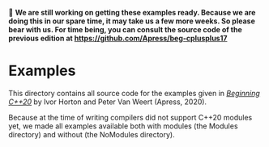 :construction: **We are still working on getting these examples ready. Because we are doing this in our spare time, it may take us a few more weeks. So please bear with us. For time being, you can consult the source code of the previous edition at https://github.com/Apress/beg-cplusplus17**

# Examples

This directory contains all source code for the examples given 
in [*Beginning C++20*](https://www.apress.com/9781484258835) by Ivor Horton and Peter Van Weert (Apress, 2020).

Because at the time of writing compilers did not support C++20 modules yet,
we made all examples available both with modules (the Modules directory) and without (the NoModules directory).
